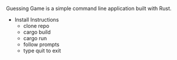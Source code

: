 Guessing Game is a simple command line application built with Rust.

- Install Instructions
    - clone repo
    - cargo build
    - cargo run
    - follow prompts
    - type quit to exit

